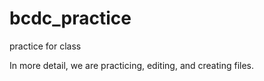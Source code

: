 # bcdc_practice
practice for class

In more detail, we are practicing, editing, and creating files.
